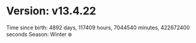 # Version: v13.4.22
Time since birth: 4892 days, 117409 hours, 7044540 minutes, 422672400 seconds
Season: Winter ❄️
